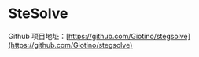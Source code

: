# SteSolve

Github 项目地址：[https://github.com/Giotino/stegsolve](https://github.com/Giotino/stegsolve)